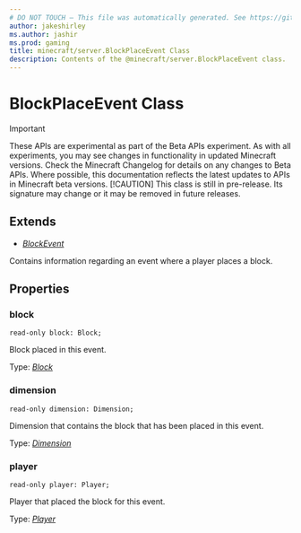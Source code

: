 ```yaml
---
# DO NOT TOUCH — This file was automatically generated. See https://github.com/mojang/minecraftapidocsgenerator to modify descriptions, examples, etc.
author: jakeshirley
ms.author: jashir
ms.prod: gaming
title: minecraft/server.BlockPlaceEvent Class
description: Contents of the @minecraft/server.BlockPlaceEvent class.
---
```

# BlockPlaceEvent Class
>[!IMPORTANT]
>These APIs are experimental as part of the Beta APIs experiment. As with all experiments, you may see changes in functionality in updated Minecraft versions. Check the Minecraft Changelog for details on any changes to Beta APIs. Where possible, this documentation reflects the latest updates to APIs in Minecraft beta versions.
> [!CAUTION]
> This class is still in pre-release.  Its signature may change or it may be removed in future releases.

## Extends
- [*BlockEvent*](BlockEvent.md)

Contains information regarding an event where a player places a block.

## Properties

### **block**
`read-only block: Block;`

Block placed in this event.

Type: [*Block*](Block.md)

### **dimension**
`read-only dimension: Dimension;`

Dimension that contains the block that has been placed in this event.

Type: [*Dimension*](Dimension.md)

### **player**
`read-only player: Player;`

Player that placed the block for this event.

Type: [*Player*](Player.md)
